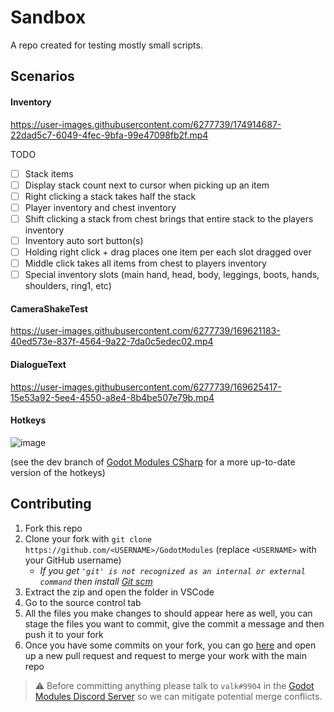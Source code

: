 # Sandbox
A repo created for testing mostly small scripts.

## Scenarios

#### Inventory
https://user-images.githubusercontent.com/6277739/174914687-22dad5c7-6049-4fec-9bfa-99e47098fb2f.mp4

TODO
- [ ] Stack items
- [ ] Display stack count next to cursor when picking up an item
- [ ] Right clicking a stack takes half the stack
- [ ] Player inventory and chest inventory
- [ ] Shift clicking a stack from chest brings that entire stack to the players inventory
- [ ] Inventory auto sort button(s)
- [ ] Holding right click + drag places one item per each slot dragged over
- [ ] Middle click takes all items from chest to players inventory
- [ ] Special inventory slots (main hand, head, body, leggings, boots, hands, shoulders, ring1, etc)

#### CameraShakeTest
https://user-images.githubusercontent.com/6277739/169621183-40ed573e-837f-4564-9a22-7da0c5edec02.mp4

#### DialogueText
https://user-images.githubusercontent.com/6277739/169625417-15e53a92-5ee4-4550-a8e4-8b4be507e79b.mp4

#### Hotkeys
![image](https://user-images.githubusercontent.com/6277739/174914954-3d6fb5fd-992c-452e-a4f6-2d6be237dd53.png)

(see the dev branch of [Godot Modules CSharp](https://github.com/GodotModules/GodotModulesCSharp) for a more up-to-date version of the hotkeys)

## Contributing
1. Fork this repo
2. Clone your fork with `git clone https://github.com/<USERNAME>/GodotModules` (replace `<USERNAME>` with your GitHub username) 
    - *If you get `'git' is not recognized as an internal or external command` then install [Git scm](https://git-scm.com/downloads)*
3. Extract the zip and open the folder in VSCode
4. Go to the source control tab
5. All the files you make changes to should appear here as well, you can stage the files you want to commit, give the commit a message and then push it to your fork
6. Once you have some commits on your fork, you can go [here](https://github.com/GodotModules/Sandbox/pulls) and open up a new pull request and request to merge your work with the main repo

> ⚠️ Before committing anything please talk to `valk#9904` in the [Godot Modules Discord Server](https://discord.gg/866cg8yfxZ) so we can mitigate potential merge conflicts.
